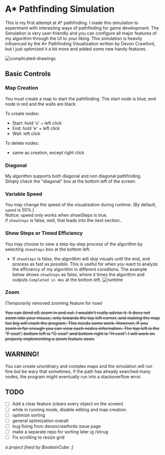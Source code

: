 # A* Pathfinding Simulation

This is my first attempt at A* pathfinding. I made this simulation to experiment with interesting ways of pathfinding for game development. The Simulation is very user-friendly and you can configure all major features of my algorithm through the UI to your liking. This simulation is heavily influenced by the A* Pathfinding Visualization written by Devon Crawford, but I just optimized it a bit more and added some new handy features.

![complicated-drawings](https://cloud.githubusercontent.com/assets/25334129/22450232/2b790d14-e733-11e6-8a91-4b4cba372f9b.gif)

## Basic Controls

### Map Creation
You must create a map to start the pathfinding. The start node is blue, end node is red and the walls are black.

To create nodes:
  - Start: hold 's' + left click
  - End: hold 'e' + left click
  - Wall: left click
  
To delete nodes:
  - same as creation, except right click

### Diagonal
My algorithm supports both diagonal and non diagonal pathfinding. <br>
Simply check the "diagonal" box at the bottom left of the screen.

### Variable Speed
You may change the speed of the visualization during runtime. (By default, `speed` is 50%.) <br>
Notice: speed only works when showSteps is true. <br>
if `showSteps` is false, well, that leads into the next section.. 

### Show Steps or Timed Efficiency
You may choose to view a step-by-step process of the algorithm by selecting `showSteps` box at the bottom left. 
  - If `showSteps` is false, the algorithm will skip visuals until the end, and process as fast as possible.
This is useful for when you want to analyze the efficiency of my algorithm in different coniditons. The example below shows `showSteps` as false, where it times the algorithm and outputs `Completed in 4ms` at the bottom left.
![runtime](https://cloud.githubusercontent.com/assets/25334129/22450236/2f7d1d9c-e733-11e6-87ea-60bc0ecac146.gif)

### Zoom
(Temporarily removed zooming feature for now)

~~You can (kind of) zoom in and out. I wouldn't really advise it. It does not zoom into your mouse, only towards the top left corner, and making the map too big will crash the program. This needs some work. However, If you zoom in far enough you can view each nodes information. The top left is the "F cost", bottom left is "G cost" and bottom right is "H cost". I will work on properly implementing a zoom feature soon.~~

## WARNING!

You can create unordinary and complex maps and the simulation will run fine but be wary that sometimes, if the path has already searched many nodes, the program might eventually run into a stackoverflow error. <br>

## TODO
- [ ] Add a clear feature (clears every object on the screen)
- [ ] while in running mode, disable editing and map creation.
- [ ] optimize sorting
- [ ] general optimization overall
- [ ] bug fixing from devoncrawfords issue page
- [ ] make a separate repo for sorting later ig /shrug
- [ ] Fix scrolling to resize grid

*a project fixed by BooleanCube :]*
